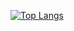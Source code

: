 [![Top Langs](https://github-readme-stats.vercel.app/api/top-langs/?username=dxleted&layout=compact&theme=tokyonight)](https://github.com/anuraghazra/github-readme-stats)
